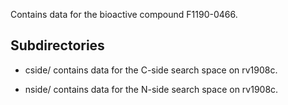 Contains data for the bioactive compound F1190-0466.

## Subdirectories

- cside/ contains data for the C-side search space on rv1908c.

- nside/ contains data for the N-side search space on rv1908c.

